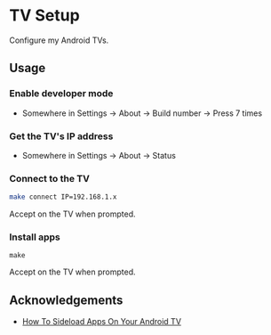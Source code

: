 # TV Setup

Configure my Android TVs.

## Usage

### Enable developer mode

- Somewhere in Settings -> About -> Build number -> Press 7 times

### Get the TV's IP address

- Somewhere in Settings -> About -> Status

### Connect to the TV

```sh
make connect IP=192.168.1.x
```

Accept on the TV when prompted.

### Install apps

```
make
```

Accept on the TV when prompted.

## Acknowledgements

- [How To Sideload Apps On Your Android TV](https://fossbytes.com/side-load-apps-android-tv/#h-how-to-sideload-apps-on-your-android-tv-using-adb)
